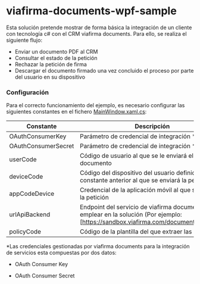 # viafirma-documents-wpf-sample

Esta solución pretende mostrar de forma básica la integración de un cliente con tecnología c# con el CRM viafirma documents. 
Para ello, se realiza el siguiente flujo:

  - Enviar un documento PDF al CRM
  - Consultar el estado de la petición
  - Rechazar la petición de firma
  - Descargar el documento firmado una vez concluido el proceso por parte del usuario en su dispositivo

### Configuración

Para el correcto funcionamiento del ejemplo, es necesario configurar las siguientes constantes en el fichero [MainWindow.xaml.cs]: 

| Constante | Descripción |
| ------ | ------ |
| OAuthConsumerKey | Parámetro de credencial de integración *|
| OAuthConsumerSecret | Parámetro de credencial de integración * |
| userCode | Código de usuario al que se le enviará el documento |
| deviceCode | Código del dispositivo del usuario definido en la constante anterior al que se enviará la petición |
| appCodeDevice | Credencial de la  aplicación móvil al que se enviará la petición |
| urlApiBackend | Endpoint del servicio de viafirma documents a emplear en la solución (Por ejemplo: [https://sandbox.viafirma.com/documents/api/v3/]) |
| policyCode | Código de la plantilla del que extraer las políticas |


*Las credenciales gestionadas por viafirma documents para la integración de servicios esta compuestas por dos datos:
- OAuth Consumer Key
- OAuth Consumer Secret


   [MainWindow.xaml.cs]: <https://github.com/viavansi/viafirma-documents-wpf-sample/blob/master/ViafirmaDocumentsWpfAppSample/MainWindow.xaml.cs>
